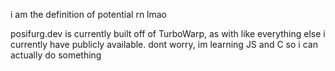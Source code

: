 i am the definition of potential rn lmao

posifurg.dev is currently built off of TurboWarp, as with like everything else i currently have publicly available. dont worry, im learning JS and C so i can actually do something
